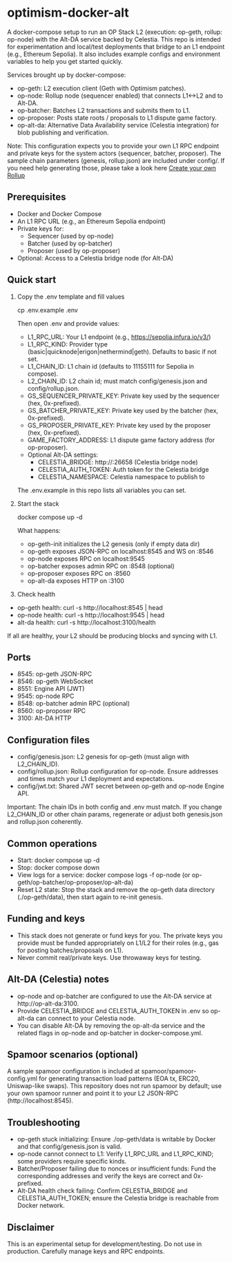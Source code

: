 # optimism-docker-alt

A docker-compose setup to run an OP Stack L2 (execution: op-geth, rollup: op-node) with the Alt-DA service backed by Celestia. This repo is intended for experimentation and local/test deployments that bridge to an L1 endpoint (e.g., Ethereum Sepolia). It also includes example configs and environment variables to help you get started quickly.

Services brought up by docker-compose:
- op-geth: L2 execution client (Geth with Optimism patches).
- op-node: Rollup node (sequencer enabled) that connects L1<->L2 and to Alt-DA.
- op-batcher: Batches L2 transactions and submits them to L1.
- op-proposer: Posts state roots / proposals to L1 dispute game factory.
- op-alt-da: Alternative Data Availability service (Celestia integration) for blob publishing and verification.

Note: This configuration expects you to provide your own L1 RPC endpoint and private keys for the system actors (sequencer, batcher, proposer). The sample chain parameters (genesis, rollup.json) are included under config/.
If you need help generating those, please take a look here [Create your own Rollup](https://sysrex.com/posts/create-your-won-rollup-opstack/)

## Prerequisites
- Docker and Docker Compose
- An L1 RPC URL (e.g., an Ethereum Sepolia endpoint)
- Private keys for:
  - Sequencer (used by op-node)
  - Batcher (used by op-batcher)
  - Proposer (used by op-proposer)
- Optional: Access to a Celestia bridge node (for Alt-DA)

## Quick start
1) Copy the .env template and fill values

   cp .env.example .env

   Then open .env and provide values:
   - L1_RPC_URL: Your L1 endpoint (e.g., https://sepolia.infura.io/v3/<KEY>)
   - L1_RPC_KIND: Provider type (basic|quicknode|erigon|nethermind|geth). Defaults to basic if not set.
   - L1_CHAIN_ID: L1 chain id (defaults to 11155111 for Sepolia in compose).
   - L2_CHAIN_ID: L2 chain id; must match config/genesis.json and config/rollup.json.
   - GS_SEQUENCER_PRIVATE_KEY: Private key used by the sequencer (hex, 0x-prefixed).
   - GS_BATCHER_PRIVATE_KEY: Private key used by the batcher (hex, 0x-prefixed).
   - GS_PROPOSER_PRIVATE_KEY: Private key used by the proposer (hex, 0x-prefixed).
   - GAME_FACTORY_ADDRESS: L1 dispute game factory address (for op-proposer).
   - Optional Alt-DA settings:
     - CELESTIA_BRIDGE: http://<host>:26658 (Celestia bridge node)
     - CELESTIA_AUTH_TOKEN: Auth token for the Celestia bridge
     - CELESTIA_NAMESPACE: Celestia namespace to publish to

   The .env.example in this repo lists all variables you can set.

2) Start the stack

   docker compose up -d

   What happens:
   - op-geth-init initializes the L2 genesis (only if empty data dir)
   - op-geth exposes JSON-RPC on localhost:8545 and WS on :8546
   - op-node exposes RPC on localhost:9545
   - op-batcher exposes admin RPC on :8548 (optional)
   - op-proposer exposes RPC on :8560
   - op-alt-da exposes HTTP on :3100

3) Check health
- op-geth health: curl -s http://localhost:8545 | head
- op-node health: curl -s http://localhost:9545 | head
- alt-da health: curl -s http://localhost:3100/health

If all are healthy, your L2 should be producing blocks and syncing with L1.

## Ports
- 8545: op-geth JSON-RPC
- 8546: op-geth WebSocket
- 8551: Engine API (JWT)
- 9545: op-node RPC
- 8548: op-batcher admin RPC (optional)
- 8560: op-proposer RPC
- 3100: Alt-DA HTTP

## Configuration files
- config/genesis.json: L2 genesis for op-geth (must align with L2_CHAIN_ID).
- config/rollup.json: Rollup configuration for op-node. Ensure addresses and times match your L1 deployment and expectations.
- config/jwt.txt: Shared JWT secret between op-geth and op-node Engine API.

Important: The chain IDs in both config and .env must match. If you change L2_CHAIN_ID or other chain params, regenerate or adjust both genesis.json and rollup.json coherently.

## Common operations
- Start: docker compose up -d
- Stop: docker compose down
- View logs for a service: docker compose logs -f op-node (or op-geth/op-batcher/op-proposer/op-alt-da)
- Reset L2 state: Stop the stack and remove the op-geth data directory (./op-geth/data), then start again to re-init genesis.

## Funding and keys
- This stack does not generate or fund keys for you. The private keys you provide must be funded appropriately on L1/L2 for their roles (e.g., gas for posting batches/proposals on L1).
- Never commit real/private keys. Use throwaway keys for testing.

## Alt-DA (Celestia) notes
- op-node and op-batcher are configured to use the Alt-DA service at http://op-alt-da:3100.
- Provide CELESTIA_BRIDGE and CELESTIA_AUTH_TOKEN in .env so op-alt-da can connect to your Celestia node.
- You can disable Alt-DA by removing the op-alt-da service and the related flags in op-node and op-batcher in docker-compose.yml.

## Spamoor scenarios (optional)
A sample spamoor configuration is included at spamoor/spamoor-config.yml for generating transaction load patterns (EOA tx, ERC20, Uniswap-like swaps). This repository does not run spamoor by default; use your own spamoor runner and point it to your L2 JSON-RPC (http://localhost:8545).

## Troubleshooting
- op-geth stuck initializing: Ensure ./op-geth/data is writable by Docker and that config/genesis.json is valid.
- op-node cannot connect to L1: Verify L1_RPC_URL and L1_RPC_KIND; some providers require specific kinds.
- Batcher/Proposer failing due to nonces or insufficient funds: Fund the corresponding addresses and verify the keys are correct and 0x-prefixed.
- Alt-DA health check failing: Confirm CELESTIA_BRIDGE and CELESTIA_AUTH_TOKEN; ensure the Celestia bridge is reachable from Docker network.

## Disclaimer
This is an experimental setup for development/testing. Do not use in production. Carefully manage keys and RPC endpoints.